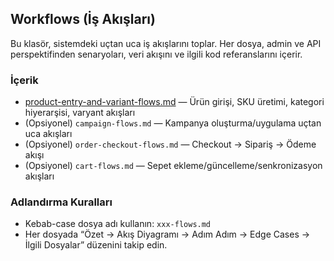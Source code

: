 ## Workflows (İş Akışları)

Bu klasör, sistemdeki uçtan uca iş akışlarını toplar. Her dosya, admin ve API perspektifinden senaryoları, veri akışını ve ilgili kod referanslarını içerir.

### İçerik
- [product-entry-and-variant-flows.md](./product-entry-and-variant-flows.md) — Ürün girişi, SKU üretimi, kategori hiyerarşisi, varyant akışları
- (Opsiyonel) `campaign-flows.md` — Kampanya oluşturma/uygulama uçtan uca akışları
- (Opsiyonel) `order-checkout-flows.md` — Checkout → Sipariş → Ödeme akışı
- (Opsiyonel) `cart-flows.md` — Sepet ekleme/güncelleme/senkronizasyon akışları

### Adlandırma Kuralları
- Kebab-case dosya adı kullanın: `xxx-flows.md`
- Her dosyada “Özet → Akış Diyagramı → Adım Adım → Edge Cases → İlgili Dosyalar” düzenini takip edin.


